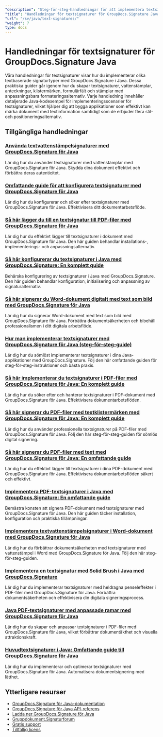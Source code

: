 ```yaml
---
"description": "Steg-för-steg-handledningar för att implementera textsignaturer, anteckningar, vattenstämplar och textbaserad dokumentmärkning med GroupDocs.Signature för Java."
"title": "Handledningar för textsignaturer för GroupDocs.Signature Java"
"url": "/sv/java/text-signatures/"
"weight": 7
type: docs
---
```

# Handledningar för textsignaturer för GroupDocs.Signature Java

Våra handledningar för textsignaturer visar hur du implementerar olika textbaserade signaturtyper med GroupDocs.Signature i Java. Dessa praktiska guider går igenom hur du skapar textsignaturer, vattenstämplar, anteckningar, klistermärken, formulärfält och stämplar med anpassningsbara formateringsalternativ. Varje handledning innehåller detaljerade Java-kodexempel för implementeringsscenarier för textsignaturer, vilket hjälper dig att bygga applikationer som effektivt kan märka dokument med textinformation samtidigt som de erbjuder flera stil- och positioneringsalternativ.

## Tillgängliga handledningar

### [Använda textvattenstämpelsignaturer med GroupDocs.Signature för Java](./apply-text-watermark-signature-groupdocs-java/)
Lär dig hur du använder textsignaturer med vattenstämplar med GroupDocs.Signature för Java. Skydda dina dokument effektivt och förbättra deras autenticitet.

### [Omfattande guide för att konfigurera textsignaturer med GroupDocs.Signature för Java](./guide-setting-up-text-signatures-groupdocs-signature-java/)
Lär dig hur du konfigurerar och söker efter textsignaturer med GroupDocs.Signature för Java. Effektivisera ditt dokumentarbetsflöde.

### [Så här lägger du till en textsignatur till PDF-filer med GroupDocs.Signature för Java](./groupdocs-signature-java-add-text-signature/)
Lär dig hur du effektivt lägger till textsignaturer i dokument med GroupDocs.Signature för Java. Den här guiden behandlar installations-, implementerings- och anpassningsalternativ.

### [Så här konfigurerar du textsignaturer i Java med GroupDocs.Signature: En komplett guide](./configure-text-signatures-java-groupdocs-signature/)
Behärska konfigurering av textsignaturer i Java med GroupDocs.Signature. Den här guiden behandlar konfiguration, initialisering och anpassning av signaturalternativ.

### [Så här signerar du Word-dokument digitalt med text som bild med GroupDocs.Signature för Java](./sign-word-docs-text-image-groupdocs-java/)
Lär dig hur du signerar Word-dokument med text som bild med GroupDocs.Signature för Java. Förbättra dokumentsäkerheten och bibehåll professionalismen i ditt digitala arbetsflöde.

### [Hur man implementerar textsignaturer med GroupDocs.Signature för Java (steg-för-steg-guide)](./implement-text-signatures-groupdocs-java/)
Lär dig hur du sömlöst implementerar textsignaturer i dina Java-applikationer med GroupDocs.Signature. Följ den här omfattande guiden för steg-för-steg-instruktioner och bästa praxis.

### [Så här implementerar du textsignaturer i PDF-filer med GroupDocs.Signature för Java: En komplett guide](./groupdocs-signature-java-text-signatures-pdf/)
Lär dig hur du söker efter och hanterar textsignaturer i PDF-dokument med GroupDocs.Signature för Java. Effektivisera dokumentarbetsflöden.

### [Så här signerar du PDF-filer med textklistermärken med GroupDocs.Signature för Java: En komplett guide](./groupdocs-signature-java-pdf-text-sticker/)
Lär dig hur du använder professionella textsignaturer på PDF-filer med GroupDocs.Signature för Java. Följ den här steg-för-steg-guiden för sömlös digital signering.

### [Så här signerar du PDF-filer med text med GroupDocs.Signature för Java: En omfattande guide](./sign-pdf-text-groupdocs-signature-java/)
Lär dig hur du effektivt lägger till textsignaturer i dina PDF-dokument med GroupDocs.Signature för Java. Effektivisera dokumentarbetsflöden säkert och effektivt.

### [Implementera PDF-textsignaturer i Java med GroupDocs.Signature: En omfattande guide](./pdf-text-signatures-java-groupdocs-signature/)
Bemästra konsten att signera PDF-dokument med textsignaturer med GroupDocs.Signature för Java. Den här guiden täcker installation, konfiguration och praktiska tillämpningar.

### [Implementera textvattenstämpelsignaturer i Word-dokument med GroupDocs.Signature för Java](./implement-text-watermark-signature-word-documents-groupdocs-java/)
Lär dig hur du förbättrar dokumentsäkerheten med textsignaturer med vattenstämpel i Word med GroupDocs.Signature för Java. Följ den här steg-för-steg-guiden.

### [Implementera en textsignatur med Solid Brush i Java med GroupDocs.Signature](./groupdocs-signature-java-text-solid-brush/)
Lär dig hur du implementerar textsignaturer med heldragna penseleffekter i PDF-filer med GroupDocs.Signature för Java. Förbättra dokumentsäkerheten och effektivisera din digitala signeringsprocess.

### [Java PDF-textsignaturer med anpassade ramar med GroupDocs.Signature för Java](./java-pdf-text-signatures-groupdocs-custom-borders/)
Lär dig hur du skapar och anpassar textsignaturer i PDF-filer med GroupDocs.Signature för Java, vilket förbättrar dokumentäkthet och visuella attraktionskraft.

### [Huvudtextsignaturer i Java: Omfattande guide till GroupDocs.Signature för Java](./groupdocs-signature-java-text-signatures-guide/)
Lär dig hur du implementerar och optimerar textsignaturer med GroupDocs.Signature för Java. Automatisera dokumentsignering med lätthet.

## Ytterligare resurser

- [GroupDocs.Signature för Java-dokumentation](https://docs.groupdocs.com/signature/java/)
- [GroupDocs.Signature för Java API-referens](https://reference.groupdocs.com/signature/java/)
- [Ladda ner GroupDocs.Signature för Java](https://releases.groupdocs.com/signature/java/)
- [Gruppdokument.Signaturforum](https://forum.groupdocs.com/c/signature)
- [Gratis support](https://forum.groupdocs.com/)
- [Tillfällig licens](https://purchase.groupdocs.com/temporary-license/)